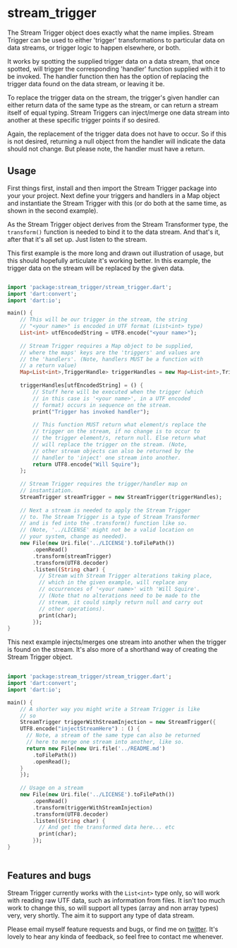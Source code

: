 # stream_trigger

The Stream Trigger object does exactly what the name implies. 
Stream Trigger can be used to either 'trigger' transformations to 
particular data on data streams, or trigger logic to happen 
elsewhere, or both.

It works by spotting the supplied trigger data on a data 
stream, that once spotted, will trigger the corresponding 
'handler' function supplied with it to be invoked. The handler 
function then has the option of replacing the trigger 
data found on the data stream, or leaving it be. 

To replace the trigger data on the stream, the trigger's given 
handler can either return data of the same type as the stream, or 
can return a stream itself of equal typing. Stream Triggers can 
inject/merge one data stream into another at these specific trigger 
points if so desired.

Again, the replacement of the trigger data does not have to occur.
So if this is not desired, returning a null object from the handler
will indicate the data should not change. But please note, the 
handler must have a return.

## Usage

First things first, install and then import the Stream Trigger 
package into your your project. Next define your triggers and 
handlers in a Map object and instantiate the Stream Trigger with 
this (or do both at the same time, as shown in the second example).

As the Stream Trigger object derives from the Stream Transformer 
type, the `transform()` function is needed to bind it to the data 
stream. And that's it, after that it's all set up. Just listen to
the stream.

This first example is the more long and drawn out illustration of 
usage, but this should hopefully articulate it's working better. 
In this example, the trigger data on the stream will be replaced 
by the given data.

```dart

import 'package:stream_trigger/stream_trigger.dart';
import 'dart:convert';
import 'dart:io';

main() {
    // This will be our trigger in the stream, the string
    // "<your name>" is encoded in UTF format (List<int> type)
    List<int> utfEncodedString = UTF8.encode("<your name>");
    
    // Stream Trigger requires a Map object to be supplied,
    // where the maps' keys are the 'triggers' and values are
    // the 'handlers'. (Note, handlers MUST be a function with
    // a return value)
    Map<List<int>,TriggerHandle> triggerHandles = new Map<List<int>,TriggerHandle>();
    
    triggerHandles[utfEncodedString] = () {
        // Stuff here will be executed when the trigger (which
        // in this case is '<your name>', in a UTF encoded
        // format) occurs in sequence on the stream.
        print("Trigger has invoked handler");
        
        // This function MUST return what element/s replace the
        // trigger on the stream, if no change is to occur to
        // the trigger element/s, return null. Else return what
        // will replace the trigger on the stream. (Note,
        // other stream objects can also be returned by the
        // handler to 'inject' one stream into another.
        return UTF8.encode("Will Squire");
    };
    
    // Stream Trigger requires the trigger/handler map on
    // instantiation.
    StreamTrigger streamTrigger = new StreamTrigger(triggerHandles);
    
    // Next a stream is needed to apply the Stream Trigger
    // to. The Stream Trigger is a type of Stream Transformer
    // and is fed into the .transform() function like so.
    // (Note, '../LICENSE' might not be a valid location on
    // your system, change as needed).
    new File(new Uri.file('../LICENSE').toFilePath())
        .openRead()
        .transform(streamTrigger)
        .transform(UTF8.decoder)
        .listen((String char) {
          // Stream with Stream Trigger alterations taking place,
          // which in the given example, will replace any
          // occurrences of '<your name>' with 'Will Squire'.
          // (Note that no alterations need to be made to the
          // stream, it could simply return null and carry out
          // other operations).
          print(char);
        });
}

```

This next example injects/merges one stream into another when the
trigger is found on the stream. It's also more of a shorthand way 
of creating the Stream Trigger object.

```dart
    
import 'package:stream_trigger/stream_trigger.dart';
import 'dart:convert';
import 'dart:io';

main() {
    // A shorter way you might write a Stream Trigger is like 
    // so
    StreamTrigger triggerWithStreamInjection = new StreamTrigger({
    UTF8.encode("injectStreamHere") : () {
      // Note, a stream of the same type can also be returned 
      // here to merge one stream into another, like so.
      return new File(new Uri.file('../README.md')
        .toFilePath())
        .openRead();
    }
    });
    
    // Usage on a stream
    new File(new Uri.file('../LICENSE').toFilePath())
        .openRead()
        .transform(triggerWithStreamInjection)
        .transform(UTF8.decoder)
        .listen((String char) {
          // And get the transformed data here... etc
          print(char);
        });
}
    
```

## Features and bugs

Stream Trigger currently works with the `List<int>` type only, so 
will work with reading raw UTF data, such as information from 
files. It isn't too much work to change this, so will support 
all types (array and non array types) very, very shortly. The aim it 
to support any type of data stream.

Please email myself feature requests and bugs, or find me on 
[twitter][Twitter]. It's lovely to hear any kinda of feedback, so
feel free to contact me whenever.

[Twitter]: https://twitter.com/WillSquire